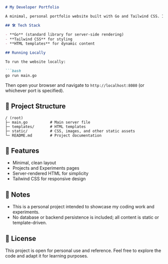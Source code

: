````markdown
# My Developer Portfolio

A minimal, personal portfolio website built with Go and Tailwind CSS. It showcases my projects, experiments, and coding work in a clean, server-rendered interface using Go’s standard library and HTML templates. Designed to be simple, responsive, and easy to explore.

## 🛠 Tech Stack

- **Go** (standard library for server-side rendering)
- **Tailwind CSS** for styling
- **HTML templates** for dynamic content

## Running Locally

To run the website locally:

```bash
go run main.go
````

Then open your browser and navigate to `http://localhost:8080` (or whichever port is specified).

## 📂 Project Structure

```
/ (root)
├─ main.go          # Main server file
├─ templates/       # HTML templates
├─ static/          # CSS, images, and other static assets
└─ README.md        # Project documentation
```

## 🎨 Features

* Minimal, clean layout
* Projects and Experiments pages
* Server-rendered HTML for simplicity
* Tailwind CSS for responsive design

## 📌 Notes

* This is a personal project intended to showcase my coding work and experiments.
* No database or backend persistence is included; all content is static or template-driven.

## 📄 License

This project is open for personal use and reference. Feel free to explore the code and adapt it for learning purposes.
